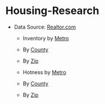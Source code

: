 # Housing-Research
 
+ Data Source: [Realtor.com](https://www.realtor.com/research/data)
	+ Inventory by [Metro](https://econdata.s3-us-west-2.amazonaws.com/Reports/Core/RDC_Inventory_Core_Metrics_Metro_History.csv)
	+ By [County](https://econdata.s3-us-west-2.amazonaws.com/Reports/Core/RDC_Inventory_Core_Metrics_County_History.csv)
	+ By [Zip](https://econdata.s3-us-west-2.amazonaws.com/Reports/Core/RDC_Inventory_Core_Metrics_Zip_History.csv)

	+ Hotness by [Metro](https://econdata.s3-us-west-2.amazonaws.com/Reports/Hotness/RDC_Inventory_Hotness_Metrics_Metro_History.csv)
	+ By [County](https://econdata.s3-us-west-2.amazonaws.com/Reports/Hotness/RDC_Inventory_Hotness_Metrics_County_History.csv)
	+ By [Zip](https://econdata.s3-us-west-2.amazonaws.com/Reports/Hotness/RDC_Inventory_Hotness_Metrics_Zip_History.csv)